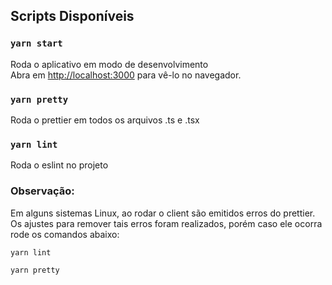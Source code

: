 ## Scripts Disponíveis

### `yarn start`

Roda o aplicativo em modo de desenvolvimento\
Abra em [http://localhost:3000](http://localhost:3000) para vê-lo no navegador.

### `yarn pretty`

Roda o prettier em todos os arquivos .ts e .tsx

### `yarn lint`

Roda o eslint no projeto

### Observação:

Em alguns sistemas Linux, ao rodar o client são emitidos erros do prettier. Os ajustes para remover tais erros foram realizados, porém caso ele ocorra rode os comandos abaixo:

```
yarn lint

yarn pretty
```
